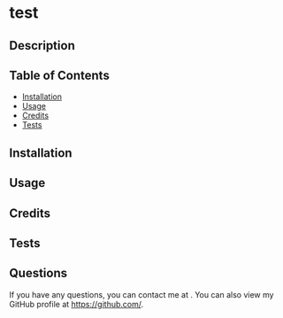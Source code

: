 # test

## Description

## Table of Contents
* [Installation](#installation)
* [Usage](#usage)
* [Credits](#credits)
* [Tests](#tests)

## Installation

## Usage

## Credits

 
## Tests

## Questions
If you have any questions, you can contact me at . 
You can also view my GitHub profile at https://github.com/.
  